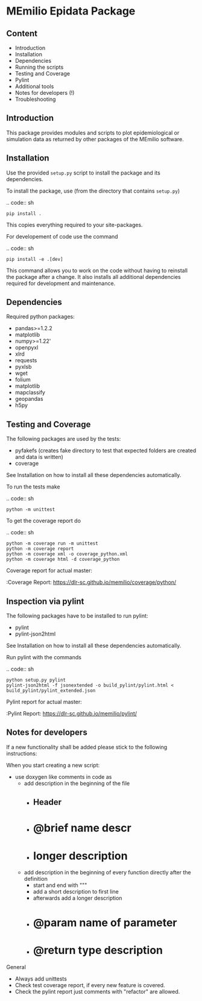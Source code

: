 MEmilio Epidata Package
=======================

Content
-------

- Introduction
- Installation
- Dependencies
- Running the scripts
- Testing and Coverage
- Pylint
- Additional tools
- Notes for developers (!)
- Troubleshooting

Introduction
------------

This package provides modules and scripts to plot epidemiological or simulation data as returned
by other packages of the MEmilio software.

Installation
------------

Use the provided ``setup.py`` script to install the package and its dependencies.

To install the package, use (from the directory that contains ``setup.py``)

.. code:: sh

    pip install .

This copies everything required to your site-packages.

For developement of code use the command 

.. code:: sh

    pip install -e .[dev]

This command allows you to work on the code without having to reinstall the package after a change. It also installs all additional dependencies required for development and maintenance.

Dependencies
------------

Required python packages:

- pandas>=1.2.2
- matplotlib
- numpy>=1.22'
- openpyxl
- xlrd
- requests
- pyxlsb
- wget
- folium
- matplotlib
- mapclassify
- geopandas
- h5py

Testing and Coverage
--------------------

The following packages are used by the tests:

- pyfakefs (creates fake directory to test that expected folders are created and data is written)
- coverage

See Installation on how to install all these dependencies automatically.

To run the tests make 

.. code:: sh

    python -m unittest

To get the coverage report do

.. code:: sh

    python -m coverage run -m unittest
    python -m coverage report
    python -m coverage xml -o coverage_python.xml
    python -m coverage html -d coverage_python

Coverage report for actual master:

:Coverage Report: https://dlr-sc.github.io/memilio/coverage/python/

Inspection via pylint
---------------------
The following packages have to be installed to run pylint:

* pylint
* pylint-json2html

See Installation on how to install all these dependencies automatically.

Run pylint with the commands

.. code:: sh

    python setup.py pylint
    pylint-json2html -f jsonextended -o build_pylint/pylint.html < build_pylint/pylint_extended.json

Pylint report for actual master:

:Pylint Report: https://dlr-sc.github.io/memilio/pylint/

Notes for developers
--------------------

If a new functionality shall be added please stick to the following instructions:

When you start creating a new script:

- use doxygen like comments in code as
    - add description in the beginning of the file
        - ## Header
        - # @brief name descr
        - # longer description
    - add description in the beginning of every function directly after the definition
        - start and end with """
        - add a short description to first line
        - afterwards add a longer description
        - # @param name of parameter
        - # @return type description

General
- Always add unittests
- Check test coverage report, if every new feature is covered.
- Check the pylint report just comments with "refactor" are allowed.
